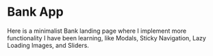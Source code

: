 # Bank App

Here is a minimalist Bank landing page where I implement more functionality I have been learning, like Modals, Sticky Navigation, Lazy Loading Images, and Sliders.